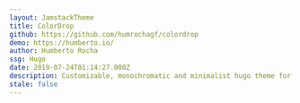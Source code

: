 ```yaml
---
layout: JamstackTheme
title: ColorDrop
github: https://github.com/humrochagf/colordrop
demo: https://humberto.io/
author: Humberto Rocha
ssg: Hugo
date: 2019-07-24T01:14:27.000Z
description: Customizable, monochromatic and minimalist hugo theme for personal blogs
stale: false
---
```


